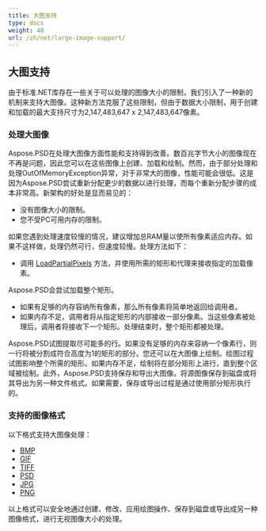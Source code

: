 ```yaml
---
title: 大图支持
type: docs
weight: 40
url: /zh/net/large-image-support/
---
```


## **大图支持**
由于标准.NET库存在一些关于可以处理的图像大小的限制，我们引入了一种新的机制来支持大图像。这种新方法克服了这些限制，但由于数据大小限制，用于创建和加载的最大支持尺寸为2,147,483,647 x 2,147,483,647像素。
### **处理大图像**
Aspose.PSD在处理大图像方面性能和支持得到改善。数百兆字节大小的图像现在不再是问题，因此您可以在这些图像上创建、加载和绘制。然而，由于部分处理和处理OutOfMemoryException异常，对于非常大的图像，性能可能会很低。这是因为Aspose.PSD尝试重新分配更少的数据以进行处理，而每个重新分配步骤的成本非常高。新架构的好处是显而易见的：

- 没有图像大小的限制。
- 您不受PC可用内存的限制。

如果您遇到处理速度较慢的情况，建议增加总RAM量以使所有像素适应内存。如果不这样做，处理仍然可行，但速度较慢。处理方法如下：

- 调用 [LoadPartialPixels](https://reference.aspose.com/psd/net/aspose.psd/rasterimage/methods/loadpartialpixels) 方法，并使用所需的矩形和代理来接收指定的加载像素。

Aspose.PSD会尝试加载整个矩形。

- 如果有足够的内存容纳所有像素，那么所有像素将简单地返回给调用者。
- 如果内存不足，调用者将从指定矩形的内部接收一部分像素。当这些像素被处理后，调用者将接收下一个矩形。处理结束时，整个矩形都被处理。

Aspose.PSD试图提取尽可能多的行。如果没有足够的内存来容纳一个像素行，则一行将被分割成符合高度为1的矩形的部分。您还可以在大图像上绘制。绘图过程试图影响整个所需的矩形。如果内存不足，绘制将在部分矩形上进行，直到整个区域被绘制。此外，Aspose.PSD支持保存和导出大图像。将源图像保存到磁盘或将其导出为另一种文件格式。如果需要，保存或导出过程是通过使用部分矩形执行的。 
### **支持的图像格式**
以下格式支持大图像处理：

- [BMP](https://reference.aspose.com/psd/net/aspose.psd.imageoptions/bmpoptions)
- [GIF](https://reference.aspose.com/psd/net/aspose.psd.imageoptions/gifoptions)
- [TIFF](https://reference.aspose.com/psd/net/aspose.psd.imageoptions/tiffoptions)
- [PSD](https://reference.aspose.com/psd/net/aspose.psd.imageoptions/psdoptions)
- [JPG](https://reference.aspose.com/psd/net/aspose.psd.imageoptions/jpegoptions)
- [PNG](https://reference.aspose.com/psd/net/aspose.psd.imageoptions/pngoptions)

以上格式可以安全地通过创建、修改、应用绘图操作、保存到磁盘或导出成另一种图像格式，进行无视图像大小的处理。
